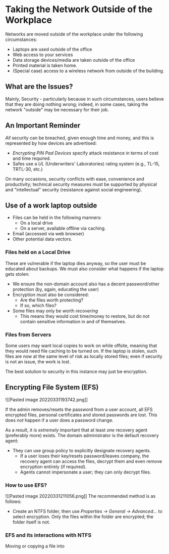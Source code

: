 # Taking the Network Outside of the Workplace
Networks are moved outside of the workplace under the following circumstances:
- Laptops are used outside of the office
- Web access to your services
- Data storage devices/media are taken outside of the office
- Printed material is taken home.
- (Special case) access to a wireless network from outside of the building.

## What are the Issues?
Mainly, Security - particularly because in such circumstances, users believe that they are doing nothing wrong; indeed, in some cases, taking the network "outside" may be necessary for their job.

## An Important Reminder
*All* security can be breached, given enough time and money, and this is represented by how devices are advertised:
- *Encrypting PIN Pad Devices* specify attack resistance in terms of cost and time required.
- Safes use a *UL* (Underwriters' Laboratories) rating system (e.g., TL-15, TRTL-30, etc.)

On many occasions, security conflicts with ease, convenience and productivity; technical security measures must be supported by physical and "intellectual" security (resistance against social engineering).

## Use of a work laptop outside
- Files can be held in the following manners:
	- On a local drive
	- On a server, available offline via caching.
- Email (accessed via web browser)
- Other potential data vectors.

### Files held on a Local Drive
These are vulnerable if the laptop dies anyway, so the user must be educated about backups. We must also consider what happens if the laptop gets stolen:
- We ensure the non-domain account also has a decent password/other protection (by, again, educating the user)
- Encryption must also be considered:
	- Are the files worth protecting?
	- If so, which files?
- Some files may only be worth *recovering*
	- This means they would cost time/money to restore, but do not contain sensitive information in and of themselves.

### Files from Servers
Some users may want local copies to work on while offsite, meaning that they would need file caching to be turned on. If the laptop is stolen, such files are now at the same level of risk as locally stored files; even if security is not an issue, the work is lost.

The best solution to security in this instance may just be encryption.

## Encrypting File System (EFS)

![[Pasted image 20220331193742.png]]

If the admin removes/resets the password from a user account, all EFS encrypted files, personal certificates and stored passwords are lost. This does *not* happen if a user does a password change.

As a result, it is *extremely* important that at least *one* recovery agent (preferably more) exists. The domain administrator is the default recovery agent:
- They can use group policy to explicitly designate recovery agents.
	- If a user loses their key/resets password/leaves company, the recovery agent can access the files, decrypt them and even remove encryption entirely (if required).
	- Agents cannot impersonate a user; they can only decrypt files.

### How to use EFS?
![[Pasted image 20220331211056.png]]
The recommended method is as follows:
- Create an NTFS folder, then use *Properties -> General -> Advanced...* to select encryption. Only the files within the folder are encrypted; the folder itself is not.

### EFS and its interactions with NTFS
Moving or copying a file into